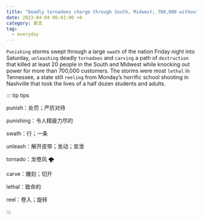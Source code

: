 ```yaml
---
title: "Deadly tornadoes charge through South, Midwest; 700,000 without power"
date: 2023-04-04 06:01:00 +8
category: 英文
tag:
  - everyday
---
```


`Punishing` storms swept through a large `swath` of the nation Friday night into Saturday, `unleashing` deadly `tornadoes` and `carving` a path of `destruction` that killed at least 20 people in the South and Midwest while knocking out power for more than 700,000 customers. The storms were most `lethal` in Tennessee, a state still `reeling` from Monday’s horrific school shooting in Nashville that took the lives of a half dozen students and adults.

::: tip tips

punish：处罚；严厉对待

punishing：令人精疲力尽的

swath：行；一条

unleash：解开皮带；发动；宣泄

tornado：龙卷风 🌪️

carve：雕刻；切开

lethal：致命的

reel：卷入；旋转

:::
